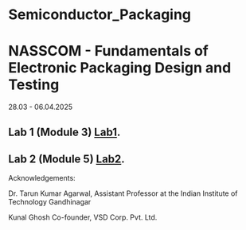 # Semiconductor_Packaging

# NASSCOM - Fundamentals of Electronic Packaging Design and Testing 
28.03 - 06.04.2025

## Lab 1 (Module 3) [Lab1](Lab1.md "Lab 1").
## Lab 2 (Module 5) [Lab2](Lab2.md "Lab 2").




Acknowledgements:

Dr. Tarun Kumar Agarwal, Assistant Professor at the Indian Institute of Technology Gandhinagar

Kunal Ghosh Co-founder, VSD Corp. Pvt. Ltd.
